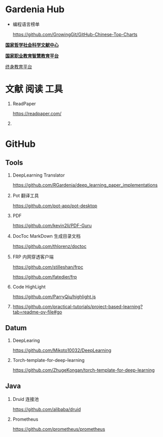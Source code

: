 # Gardenia Hub



- 编程语言榜单

  https://github.com/GrowingGit/GitHub-Chinese-Top-Charts



[**国家哲学社会科学文献中心**](https://www.ncpssd.org/)

**[国家职业教育智慧教育平台](https://vocational.smartedu.cn/index.html)**

[终身教育平台](https://le.ouchn.cn/)







# 文献 阅读 工具

1. ReadPaper

   https://readpaper.com/

2. 



# GitHub

## Tools

1. DeepLearning Translator

   https://github.com/RGardenia/deep_learning_paper_implementations

2. Pot 翻译工具

   https://github.com/pot-app/pot-desktop

3. PDF

   https://github.com/kevin2li/PDF-Guru

4. DocToc   MarkDown 生成目录文档

   https://github.com/thlorenz/doctoc

5. FRP 内网穿透客户端

   https://github.com/stilleshan/frpc

   https://github.com/fatedier/frp

6. Code HighLight

   https://github.com/ParryQiu/highlight.js
   
7. https://github.com/practical-tutorials/project-based-learning?tab=readme-ov-file#go



## Datum

1. DeepLearing

   https://github.com/Mikoto10032/DeepLearning

2. Torch-template-for-deep-learning

   https://github.com/ZhugeKongan/torch-template-for-deep-learning

   



## Java

1. Druid 连接池

   https://github.com/alibaba/druid

2. Prometheus

   https://github.com/prometheus/prometheus